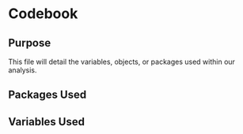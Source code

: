 # Codebook

## Purpose
This file will detail the variables, objects, or packages used within our analysis.

## Packages Used


## Variables Used
